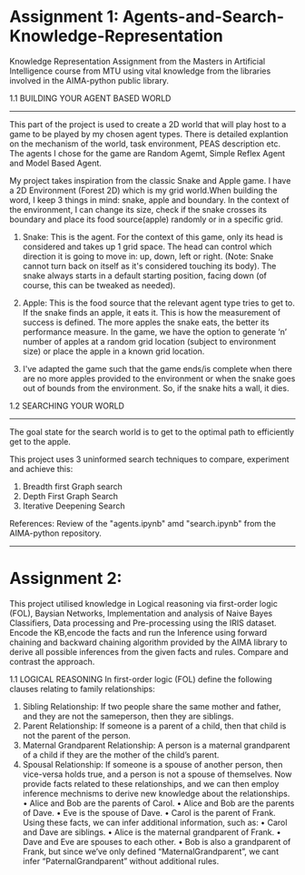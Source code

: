 # Assignment 1: Agents-and-Search-Knowledge-Representation
Knowledge Representation Assignment from the Masters in Artificial Intelligence course from MTU using vital knowledge from the libraries involved in the AIMA-python public library. 

1.1 BUILDING YOUR AGENT BASED WORLD
____________________________________

This part of the project is used to create a 2D world that will play host to a game to be played by my chosen agent types. There is detailed explantion on the mechanism of the world, task environment, PEAS description etc. The agents I chose for the game are Random Agemt, Simple Reflex Agent and Model Based Agent. 

My project takes inspiration from the classic Snake and Apple game. I have a 2D Environment (Forest 2D) which is my grid world.When building the word, I keep 3 things in mind: snake, apple and boundary. In the context of the environment, I can change its size, check if the snake crosses its boundary and place its food source(apple) randomly or in a specific grid.
 1. Snake: This is the agent. For the context of this game, only its head is considered and takes up 1 grid space. The head can control which direction it is going to move in: up, down, left or right. (Note: Snake cannot turn back on itself as it's considered touching its body). The snake always starts in a default starting position, facing down (of course, this
 can be tweaked as needed).

 2. Apple: This is the food source that the relevant agent type tries to get to. If the snake finds an apple, it eats it. This is how the measurement of success is defined. The more apples the snake eats, the better its performance measure. In the game, we have the option to generate ‘n’ number of apples at a random grid location (subject to environment size) or place the apple in a known grid location.
  
 3. I've adapted the game such that the game ends/is complete when there are no more apples provided to the environment or when the snake goes out of bounds from the environment. So, if the snake hits a wall, it dies.

1.2 SEARCHING YOUR WORLD
_________________________

The goal state for the search world is to get to the optimal path to efficiently get to the apple. 

 This project uses 3 uninformed search techniques to compare, experiment and achieve this:
 1. Breadth first Graph search
 2. Depth First Graph Search
 3. Iterative Deepening Search

References: Review of the "agents.ipynb" amd "search.ipynb" from the AIMA-python repository. 
___________________________________________________________________

# Assignment 2: 

This project utilised knowledge in Logical reasoning via first-order logic (FOL), Baysian Networks, Implementation and analysis of Naive Bayes Classifiers, Data processing and Pre-processing using the IRIS dataset. 
Encode the KB,encode the facts and run the Inference using forward chaining and backward chaining algorithm provided by the AIMA library to derive all possible inferences from the given facts and rules. Compare and contrast the approach. 
 
 1.1 LOGICAL REASONING
 In first-order logic (FOL) define the following clauses relating to family relationships:
1. Sibling Relationship: If two people share the same mother and father, and they are not the sameperson, then they are siblings.
2. Parent Relationship: If someone is a parent of a child, then that child is not the parent of the person.
3. Maternal Grandparent Relationship: A person is a maternal grandparent of a child if they are the mother of the child’s parent.
4. Spousal Relationship: If someone is a spouse of another person, then vice-versa holds true, and a person is not a spouse of themselves.
 Now provide facts related to these relationships, and we can then employ inference mechnisms to derive new knowledge about the relationships.
 • Alice and Bob are the parents of Carol.
 • Alice and Bob are the parents of Dave.
 • Eve is the spouse of Dave.
 • Carol is the parent of Frank.
 Using these facts, we can infer additional information, such as:
 • Carol and Dave are siblings.
 • Alice is the maternal grandparent of Frank.
 • Dave and Eve are spouses to each other.
 • Bob is also a grandparent of Frank, but since we’ve only defined “MaternalGrandparent”, we cant infer “PaternalGrandparent” without additional rules.

